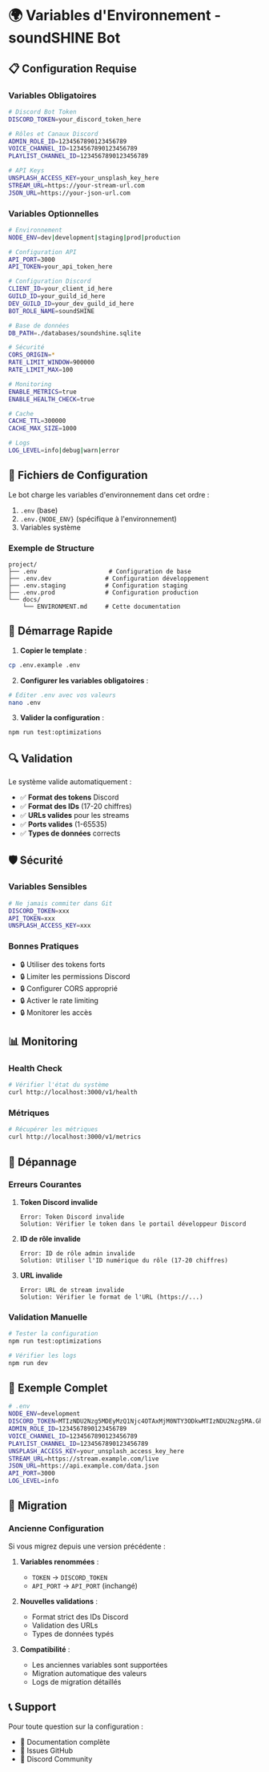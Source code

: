 # 🌍 Variables d'Environnement - soundSHINE Bot

## 📋 Configuration Requise

### Variables Obligatoires

```bash
# Discord Bot Token
DISCORD_TOKEN=your_discord_token_here

# Rôles et Canaux Discord
ADMIN_ROLE_ID=1234567890123456789
VOICE_CHANNEL_ID=1234567890123456789
PLAYLIST_CHANNEL_ID=1234567890123456789

# API Keys
UNSPLASH_ACCESS_KEY=your_unsplash_key_here
STREAM_URL=https://your-stream-url.com
JSON_URL=https://your-json-url.com
```

### Variables Optionnelles

```bash
# Environnement
NODE_ENV=dev|development|staging|prod|production

# Configuration API
API_PORT=3000
API_TOKEN=your_api_token_here

# Configuration Discord
CLIENT_ID=your_client_id_here
GUILD_ID=your_guild_id_here
DEV_GUILD_ID=your_dev_guild_id_here
BOT_ROLE_NAME=soundSHINE

# Base de données
DB_PATH=./databases/soundshine.sqlite

# Sécurité
CORS_ORIGIN=*
RATE_LIMIT_WINDOW=900000
RATE_LIMIT_MAX=100

# Monitoring
ENABLE_METRICS=true
ENABLE_HEALTH_CHECK=true

# Cache
CACHE_TTL=300000
CACHE_MAX_SIZE=1000

# Logs
LOG_LEVEL=info|debug|warn|error
```

## 🔧 Fichiers de Configuration

Le bot charge les variables d'environnement dans cet ordre :

1. `.env` (base)
2. `.env.{NODE_ENV}` (spécifique à l'environnement)
3. Variables système

### Exemple de Structure

```
project/
├── .env                    # Configuration de base
├── .env.dev               # Configuration développement
├── .env.staging           # Configuration staging
├── .env.prod              # Configuration production
└── docs/
    └── ENVIRONMENT.md     # Cette documentation
```

## 🚀 Démarrage Rapide

1. **Copier le template** :

```bash
cp .env.example .env
```

2. **Configurer les variables obligatoires** :

```bash
# Éditer .env avec vos valeurs
nano .env
```

3. **Valider la configuration** :

```bash
npm run test:optimizations
```

## 🔍 Validation

Le système valide automatiquement :

- ✅ **Format des tokens** Discord
- ✅ **Format des IDs** (17-20 chiffres)
- ✅ **URLs valides** pour les streams
- ✅ **Ports valides** (1-65535)
- ✅ **Types de données** corrects

## 🛡️ Sécurité

### Variables Sensibles

```bash
# Ne jamais commiter dans Git
DISCORD_TOKEN=xxx
API_TOKEN=xxx
UNSPLASH_ACCESS_KEY=xxx
```

### Bonnes Pratiques

- 🔒 Utiliser des tokens forts
- 🔒 Limiter les permissions Discord
- 🔒 Configurer CORS approprié
- 🔒 Activer le rate limiting
- 🔒 Monitorer les accès

## 📊 Monitoring

### Health Check

```bash
# Vérifier l'état du système
curl http://localhost:3000/v1/health
```

### Métriques

```bash
# Récupérer les métriques
curl http://localhost:3000/v1/metrics
```

## 🔧 Dépannage

### Erreurs Courantes

1. **Token Discord invalide**

   ```
   Error: Token Discord invalide
   Solution: Vérifier le token dans le portail développeur Discord
   ```

2. **ID de rôle invalide**

   ```
   Error: ID de rôle admin invalide
   Solution: Utiliser l'ID numérique du rôle (17-20 chiffres)
   ```

3. **URL invalide**
   ```
   Error: URL de stream invalide
   Solution: Vérifier le format de l'URL (https://...)
   ```

### Validation Manuelle

```bash
# Tester la configuration
npm run test:optimizations

# Vérifier les logs
npm run dev
```

## 📝 Exemple Complet

```bash
# .env
NODE_ENV=development
DISCORD_TOKEN=MTIzNDU2Nzg5MDEyMzQ1Njc4OTAxMjM0NTY3ODkwMTIzNDU2Nzg5MA.GhIjKl.MnOpQrStUvWxYzAbCdEfGhIjKlMnOpQrStUvWxYz
ADMIN_ROLE_ID=1234567890123456789
VOICE_CHANNEL_ID=1234567890123456789
PLAYLIST_CHANNEL_ID=1234567890123456789
UNSPLASH_ACCESS_KEY=your_unsplash_access_key_here
STREAM_URL=https://stream.example.com/live
JSON_URL=https://api.example.com/data.json
API_PORT=3000
LOG_LEVEL=info
```

## 🔄 Migration

### Ancienne Configuration

Si vous migrez depuis une version précédente :

1. **Variables renommées** :

   - `TOKEN` → `DISCORD_TOKEN`
   - `API_PORT` → `API_PORT` (inchangé)

2. **Nouvelles validations** :

   - Format strict des IDs Discord
   - Validation des URLs
   - Types de données typés

3. **Compatibilité** :
   - Les anciennes variables sont supportées
   - Migration automatique des valeurs
   - Logs de migration détaillés

## 📞 Support

Pour toute question sur la configuration :

- 📖 Documentation complète
- 🐛 Issues GitHub
- 💬 Discord Community
